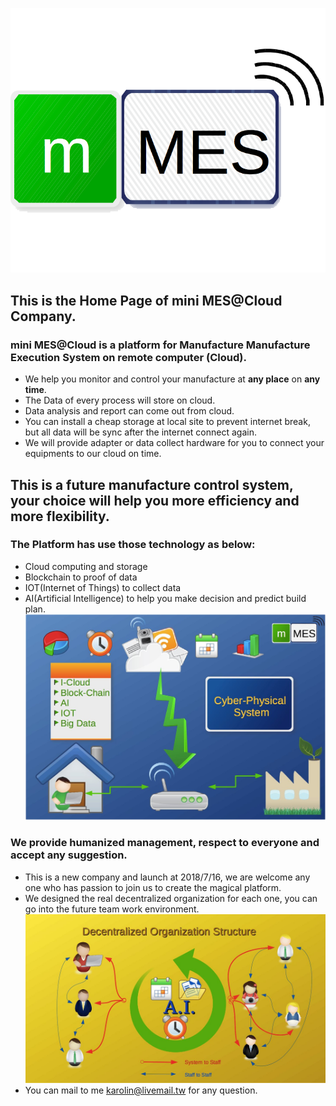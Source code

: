 ![MES Logo](./Pictures/MES-Logo.png)
## This is the Home Page of mini MES@Cloud Company.
### mini MES@Cloud is a platform for Manufacture Manufacture Execution System on remote computer (Cloud).

* We help you monitor and control your manufacture at **any place** on **any time**.
* The Data of every process will store on cloud.
* Data analysis and report can come out from cloud.
* You can install a cheap storage at local site to prevent internet break, but all data will be sync after the internet connect again.
* We will provide adapter or data collect hardware for you to connect your equipments to our cloud on time.

## This is a future manufacture control system, your choice will help you more efficiency and more flexibility.

### The Platform has use those technology as below:
* Cloud computing and storage
* Blockchain to proof of data
* IOT(Internet of Things) to collect data
* AI(Artificial Intelligence) to help you make decision and predict build plan.
![ProtoType](./Pictures/mini-MES.jpg)
### We provide humanized management, respect to everyone and accept any suggestion.

* This is a new company and launch at 2018/7/16, we are welcome any one who has passion to join us to create the magical platform.
* We designed the real decentralized organization for each one, you can go into the future team work environment.
![Decentralized Org](./Pictures/Decentralized-Org.jpg)
* You can mail to me <karolin@livemail.tw> for any question.
